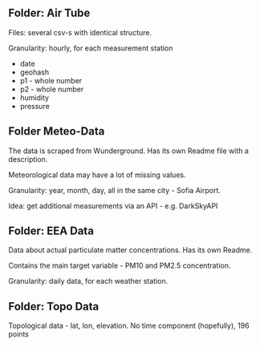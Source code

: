 ##	Folder: Air Tube
Files: several csv-s with identical structure.

Granularity: hourly, for each measurement station

* date
* geohash
* p1 - whole number
* p2 - whole number
* humidity
* pressure

##	Folder Meteo-Data
The data is scraped from Wunderground. Has its own Readme file with a description.

Meteorological data may have a lot of missing values.

Granularity: year, month, day, all in the same city - Sofia Airport.

Idea: get additional measurements via an API - e.g. DarkSkyAPI


##	Folder: EEA Data
Data about actual particulate matter concentrations. Has its own Readme.

Contains the main target variable - PM10 and PM2.5 concentration.

Granularity: daily data, for each weather station.


##	Folder: Topo Data
Topological data - lat, lon, elevation. No time component (hopefully), 196 points


